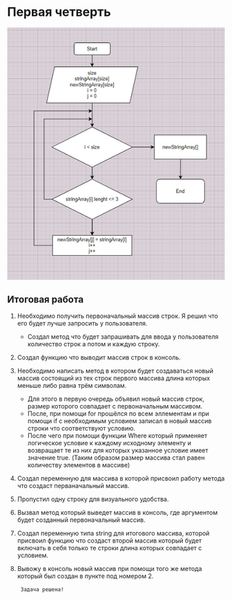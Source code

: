 # Первая четверть

![](/Diagrams/photo_2022-11-30_14-56-06.jpg)

## Итоговая работа
1. Необходимо получить первоначальный массив строк. Я решил что его будет лучше запросить у пользователя.
    - Создал метод что будет запрашивать для ввода у пользователя количество строк а потом и каждую строку.
2. Создал функцию что выводит массив строк в консоль.
3. Необходимо написать метод в котором будет создаваться новый массив состоящий из тех строк первого массива длина которых меньше либо равна трём символам.
    - Для этого в первую очередь объявил новый массив строк, размер которого совпадает с первоначальным массивом.
    - После, при помощи for прошёлся по всем эллементам и при помощи if с необходимым условием записал в новый массив строки что соответствуют условию.
    - После чего при помощи функции Where который применяет логическое условие к каждому исходному элементу и возвращает те из них для которых указанное условие имеет значение true. (Таким образом размер массива стал равен количеству элементов в массиве)
4. Создал переменную для массива в которой присвоил работу метода что создаст перваначальный массив.
5. Пропустил одну строку для визуального удобства.
6. Вызвал метод который выведет массив в консоль, где аргументом будет созданный первоначальный массив.
7. Создал переменную типа string для итогового массива, которой присвоил функцию что создаст второй массив который будет включать в себя только те строки длина которых совпадает с условием.
8. Вывожу в консоль новый массив при помощи того же метода который был создан в пункте под номером 2.

        Задача решена!